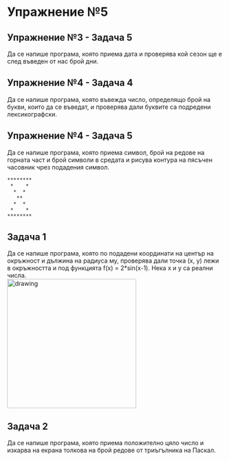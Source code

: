 # Упражнение №5

## Упражнение №3 - Задача 5
Да се напише програма, която приема дата и проверява кой сезон ще е след въведен от нас брой дни.

## Упражнение №4 - Задача 4
Да се напише програма, която въвежда число, определящо брой на букви, които да се въведат, и проверява дали буквите са подредени лексикографски.

## Упражнение №4 - Задача 5
Да се напише програма, която приема символ, брой на редове на горната част и брой символи в средата и рисува контура на пясъчен часовник чрез подадения символ.
```
********
 *    * 
  *  * 
   **
  *  *
 *    * 
********
```

## Задача 1 
Да се напише програма, която по подадени координати на център на окръжност и дължина на радиуса му, проверява дали точка (x, y) лежи в окръжността и под функцията f(x) = 2\*sin(x-1). Нека x и y са реални числа.  
<img src="https://user-images.githubusercontent.com/22371636/140161755-4353f91c-b581-469f-9627-09f5519187e4.png" alt="drawing" width="300"/>

## Задача 2
Да се напише програма, която приема положително цяло число и изкарва на екрана толкова на брой редове от триъгълника на Паскал.
